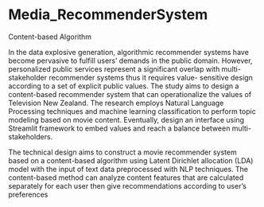 # Media_RecommenderSystem
Content-based Algorithm

In the data explosive generation, algorithmic recommender systems have become pervasive to fulfill users’ demands in the public domain. However, personalized public services represent a significant overlap with multi-stakeholder recommender systems thus it requires value- sensitive design according to a set of explicit public values. The study aims to design a content-based recommender system that can operationalize the values of Television New Zealand. The research employs Natural Language Processing techniques and machine learning classification to perform topic modeling based on movie content. Eventually, design an interface using Streamlit framework to embed values and reach a balance between multi-stakeholders.


The technical design aims to construct a movie recommender system based on a content-based algorithm using Latent Dirichlet allocation (LDA) model with the input of text data preprocessed with NLP techniques. The content-based method can analyze content features that are calculated separately for each user then give recommendations according to user’s preferences
